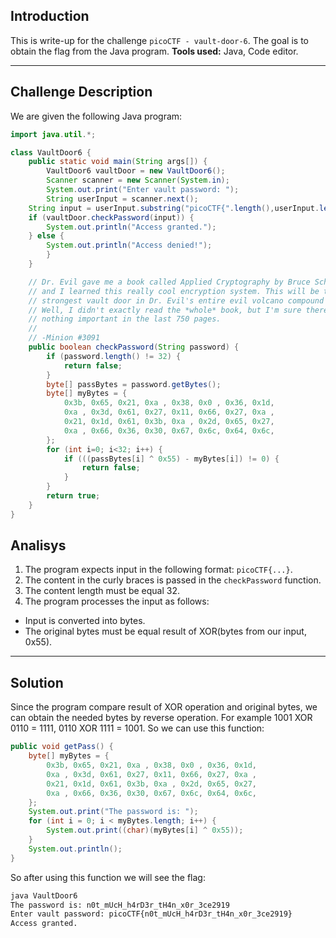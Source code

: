 ## Introduction

This is write-up for the challenge `picoCTF - vault-door-6`.
The goal is to obtain the flag from the Java program.
**Tools used:** Java, Code editor.

---

## Challenge Description

We are given the following Java program:
``` Java
import java.util.*;

class VaultDoor6 {
    public static void main(String args[]) {
        VaultDoor6 vaultDoor = new VaultDoor6();
        Scanner scanner = new Scanner(System.in);
        System.out.print("Enter vault password: ");
        String userInput = scanner.next();
	String input = userInput.substring("picoCTF{".length(),userInput.length()-1);
	if (vaultDoor.checkPassword(input)) {
	    System.out.println("Access granted.");
	} else {
	    System.out.println("Access denied!");
        }
    }

    // Dr. Evil gave me a book called Applied Cryptography by Bruce Schneier,
    // and I learned this really cool encryption system. This will be the
    // strongest vault door in Dr. Evil's entire evil volcano compound for sure!
    // Well, I didn't exactly read the *whole* book, but I'm sure there's
    // nothing important in the last 750 pages.
    //
    // -Minion #3091
    public boolean checkPassword(String password) {
        if (password.length() != 32) {
            return false;
        }
        byte[] passBytes = password.getBytes();
        byte[] myBytes = {
            0x3b, 0x65, 0x21, 0xa , 0x38, 0x0 , 0x36, 0x1d,
            0xa , 0x3d, 0x61, 0x27, 0x11, 0x66, 0x27, 0xa ,
            0x21, 0x1d, 0x61, 0x3b, 0xa , 0x2d, 0x65, 0x27,
            0xa , 0x66, 0x36, 0x30, 0x67, 0x6c, 0x64, 0x6c,
        };
        for (int i=0; i<32; i++) {
            if (((passBytes[i] ^ 0x55) - myBytes[i]) != 0) {
                return false;
            }
        }
        return true;
    }
}
```
## Analisys
1. The program expects input in the following format: `picoCTF{...}`.
2. The content in the curly braces is passed in the `checkPassword` function.
3. The content length must be equal 32.
4. The program processes the input as follows:
 - Input is converted into bytes.
 - The original bytes must be equal result of XOR(bytes from our input, 0x55).

---

## Solution

Since the program compare result of XOR operation and original bytes, we can obtain the needed bytes by reverse operation. For example 1001 XOR 0110 = 1111,  0110 XOR 1111 = 1001.
So we can use this function:
``` Java
public void getPass() {
    byte[] myBytes = {
        0x3b, 0x65, 0x21, 0xa , 0x38, 0x0 , 0x36, 0x1d,
        0xa , 0x3d, 0x61, 0x27, 0x11, 0x66, 0x27, 0xa ,
        0x21, 0x1d, 0x61, 0x3b, 0xa , 0x2d, 0x65, 0x27,
        0xa , 0x66, 0x36, 0x30, 0x67, 0x6c, 0x64, 0x6c,
    };
    System.out.print("The password is: ");
    for (int i = 0; i < myBytes.length; i++) {
        System.out.print((char)(myBytes[i] ^ 0x55));
    }
    System.out.println();
}
```

So after using this function we will see the flag:
``` bash
java VaultDoor6
The password is: n0t_mUcH_h4rD3r_tH4n_x0r_3ce2919
Enter vault password: picoCTF{n0t_mUcH_h4rD3r_tH4n_x0r_3ce2919}
Access granted.
```


